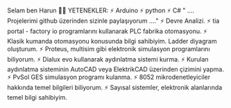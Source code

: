  Selam ben Harun 👋👋
YETENEKLER: 
⚡ Arduino
⚡ python
⚡ C# 
" .... Projelerimi github üzerinden sizinle paylaşıyorum ...."
⚡ Devre Analizi.
⚡ tia portal - factory io programlarını kullanarak PLC fabrika otomasyonu.
⚡ Klasik kumanda otomasyonu konusunda bilgi sahibiyim. Ladder diyagram oluşturum. 
⚡ Proteus, multisim gibi elektronik simulasyon programlarını biliyorum. 
⚡ Dialux evo kullanarak aydınlatma sistemi kurma.
⚡ Kurulan aydınlatma sisteminin AutoCAD veya ElektrikCAD üzerinden çizimini yapma. 
⚡ PvSol GES simulasyon programı kulanma.
⚡ 8052 mikrodenetleyiciler hakkında temel bilgileri biliyorum.
⚡ Sayısal sistemler, elektronik alanlarında temel bilgi sahibiyim.

<!--
**hrngcmn/hrngcmn** is a ✨ _special_ ✨ repository because its `README.md` (this file) appears on your GitHub profile.

